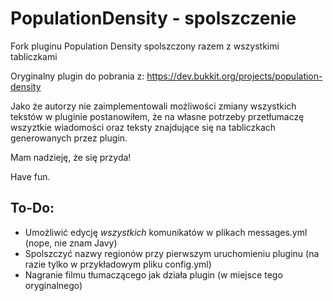 # PopulationDensity - spolszczenie
Fork pluginu Population Density spolszczony razem z wszystkimi tabliczkami

Oryginalny plugin do pobrania z: https://dev.bukkit.org/projects/population-density

Jako że autorzy nie zaimplementowali możliwości zmiany wszystkich tekstów w pluginie postanowiłem, że na własne potrzeby przetłumaczę wszyztkie wiadomości oraz teksty znajdujące się na tabliczkach generowanych przez plugin.

Mam nadzieję, że się przyda!

Have fun.

## To-Do:
- Umożliwić edycję *wszystkich* komunikatów w plikach messages.yml (nope, nie znam Javy)
- Spolszczyć nazwy regionów przy pierwszym uruchomieniu pluginu (na razie tylko w przykładowym pliku config.yml)
- Nagranie filmu tłumaczącego jak działa plugin (w miejsce tego oryginalnego)
